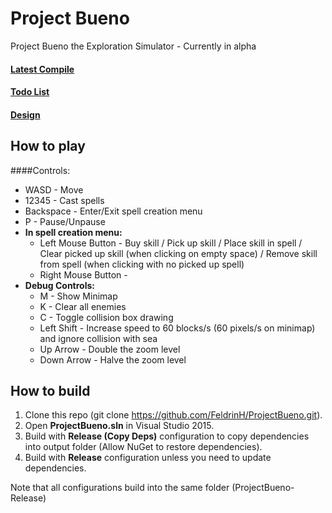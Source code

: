 # Project Bueno
Project Bueno the Exploration Simulator - Currently in alpha
#### [Latest Compile](https://www.dropbox.com/sh/tylckc25tfdv41r/AAB4olM2lmImcnB-SQHdBNc7a?dl=1)
#### [Todo List](DesignUndone.txt)
#### [Design](https://www.dropbox.com/s/ci4adh4dlwas6gk/Design.txt?dl=0)

## How to play
####Controls: 
* WASD - Move
* 12345 - Cast spells
* Backspace - Enter/Exit spell creation menu
* P - Pause/Unpause
* **In spell creation menu:**
	* Left Mouse Button - Buy skill / Pick up skill / Place skill in spell / Clear picked up skill (when clicking on empty space) / Remove skill from spell (when clicking with no picked up spell)
	* Right Mouse Button - 
* **Debug Controls:**
	* M - Show Minimap
	* K - Clear all enemies
	* C - Toggle collision box drawing
	* Left Shift - Increase speed to 60 blocks/s (60 pixels/s on minimap) and ignore collision with sea
	* Up Arrow - Double the zoom level
	* Down Arrow - Halve the zoom level

## How to build
1. Clone this repo (git clone https://github.com/FeldrinH/ProjectBueno.git).
2. Open **ProjectBueno.sln** in Visual Studio 2015.
3. Build with **Release (Copy Deps)** configuration to copy dependencies into output folder (Allow NuGet to restore dependencies).
4. Build with **Release** configuration unless you need to update dependencies.

Note that all configurations build into the same folder (ProjectBueno-Release)
